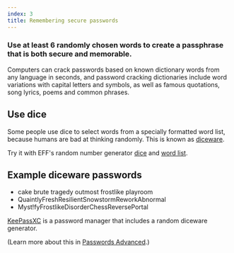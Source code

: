 ```yaml
---
index: 3
title: Remembering secure passwords
---
```

### Use at least 6 randomly chosen words to create a passphrase that is both secure and memorable. 

Computers can crack passwords based on known dictionary words from any language in seconds, and password cracking dictionaries include word variations with capital letters and symbols, as well as famous quotations, song lyrics, poems and common phrases. 

## Use dice

Some people use dice to select words from a specially formatted word list, because humans are bad at thinking randomly. This is known as [diceware](http://world.std.com/~reinhold/diceware.html). 

Try it with EFF's random number generator [dice](https://www.eff.org/dice) and [word list](https://www.eff.org/files/2016/07/18/eff_large_wordlist.txt).

## Example diceware passwords

* cake brute tragedy outmost frostlike playroom
* QuaintlyFreshResilientSnowstormReworkAbnormal
* Myst!fyFrostlikeDisorderChessReversePortal

[KeePassXC](umbrella://lesson/keepassx) is a password manager that includes a random diceware generator. 

(Learn more about this in [Passwords Advanced](umbrella://lesson/passwords/1).)